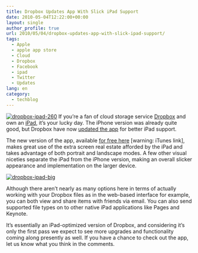```yaml
---
title: Dropbox Updates App With Slick iPad Support
date: 2010-05-04T12:22:00+00:00
layout: single
author_profile: true
url: 2010/05/04/dropbox-updates-app-with-slick-ipad-support/
tags:
  - Apple
  - apple app store
  - Cloud
  - Dropbox
  - Facebook
  - ipad
  - Twitter
  - Updates
lang: en
category: 
  - techblog
---
```

[![dropbox-ipad-260](http://lh6.ggpht.com/_vaUVXcmC3OI/S-AKd3PWwmI/AAAAAAAACFQ/9XoPLltdp84/dropbox-ipad-260_thumb%5B3%5D.jpg?imgmax=800 "dropbox-ipad-260")](http://lh4.ggpht.com/_vaUVXcmC3OI/S-AKcBsPjDI/AAAAAAAACFM/8odL2cXmhz0/s1600-h/dropbox-ipad-260%5B5%5D.jpg) If you’re a fan of cloud storage service [Dropbox](http://www.dropbox.com/) and own an [iPad](http://mashable.com/2010/01/27/ipad/), it’s your lucky day. The iPhone version was already quite good, but Dropbox have now [updated the app](http://www.macstories.net/ipad/dropbox-for-ipad-available/) for better iPad support. 

The new version of the app, available [for free here](http://itunes.apple.com/be/app/dropbox/id327630330?mt=8) [warning: iTunes link], makes great use of the extra screen real estate afforded by the iPad and takes advantage of both portrait and landscape modes. A few other visual niceties separate the iPad from the iPhone version, making an overall slicker appearance and implementation on the larger device. 

[![dropbox-ipad-big](http://lh5.ggpht.com/_vaUVXcmC3OI/S-AKio52D6I/AAAAAAAACFY/yf6P0AWhPqY/dropbox-ipad-big_thumb%5B4%5D.jpg?imgmax=800 "dropbox-ipad-big")](http://lh6.ggpht.com/_vaUVXcmC3OI/S-AKgKKhaZI/AAAAAAAACFU/pED2TaScUZU/s1600-h/dropbox-ipad-big%5B6%5D.jpg) 

Although there aren’t nearly as many options here in terms of actually working with your Dropbox files as in the web-based interface for example, you can both view and share items with friends via email. You can also send supported file types on to other native iPad applications like Pages and Keynote. 

It’s essentially an iPad-optimized version of Dropbox, and considering it’s only the first pass we expect to see more upgrades and functionality coming along presently as well. If you have a chance to check out the app, let us know what you think in the comments.
